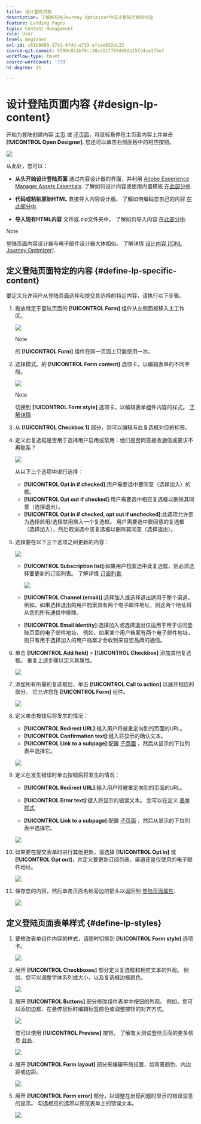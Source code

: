 ```yaml
---
title: 设计登陆页面
description: 了解如何在Journey Optimizer中设计登陆页面的内容
feature: Landing Pages
topic: Content Management
role: User
level: Beginner
exl-id: c61b8d80-17e1-4fdd-a739-efcee032dc23
source-git-commit: 5596c851b70cc38cd117793d492a15fd4ce175ef
workflow-type: tm+mt
source-wordcount: '773'
ht-degree: 1%

---
```


# 设计登陆页面内容 {#design-lp-content}

开始为登陆创建内容 [主页](create-lp.md#configure-primary-page) 或 [子页面](create-lp.md#configure-subpages)，将鼠标悬停在主页面内容上并单击 **[!UICONTROL Open Designer]**. 您还可以单击右侧面板中的相应按钮。

![](assets/lp_open-designer.png)

从此处，您可以：

* **从头开始设计登陆页面** 通过内容设计器的界面，并利用 [Adobe Experience Manager Assets Essentials](../design/assets-essentials.md). 了解如何设计内容或使用内置模板 [在此部分中](../design/create-email-content.md).

* **代码或粘贴原始HTML** 直接导入内容设计器。 了解如何编码您自己的内容 [在此部分中](../design/code-content.md).

* **导入现有HTML内容** 文件或.zip文件夹中。 了解如何导入内容 [在此部分中](../design/existing-content.md).

>[!NOTE]
>
>登陆页面内容设计器与电子邮件设计器大体相似。 了解详情 [设计内容 [!DNL Journey Optimizer]](../design/design-emails.md).

## 定义登陆页面特定的内容 {#define-lp-specific-content}

要定义允许用户从登陆页面选择和提交其选择的特定内容，请执行以下步骤。

1. 拖放特定于登陆页面的 **[!UICONTROL Form]** 组件从左侧面板移入主工作区。

   ![](assets/lp_designer-form-component.png)

   >[!NOTE]
   >
   >的 **[!UICONTROL Form]** 组件在同一页面上只能使用一次。

1. 选择模式。的 **[!UICONTROL Form content]** 选项卡，以编辑表单的不同字段。

   ![](assets/lp_designer-form-content-options.png)

   >[!NOTE]
   >
   >切换到 **[!UICONTROL Form style]** 选项卡，以编辑表单组件内容的样式。 [了解详情](#define-lp-styles)

1. 从 **[!UICONTROL Checkbox 1]** 部分，则可以编辑与此复选框对应的标签。

1. 定义此复选框是否用于选择用户启用或禁用：他们是否同意接收通信或要求不再联系？

   ![](assets/lp_designer-form-update.png)

   从以下三个选项中进行选择：

   * **[!UICONTROL Opt in if checked]**:用户需要选中要同意（选择加入）的框。
   * **[!UICONTROL Opt out if checked]**:用户需要选中相应复选框以删除其同意（选择退出）。
   * **[!UICONTROL Opt in if checked, opt out if unchecked]**:此选项允许您为选择启用/选择禁用插入一个复选框。 用户需要选中要同意的复选框（选择加入），然后取消选中该复选框以删除其同意（选择退出）。

1. 选择要在以下三个选项之间更新的内容：

   ![](assets/lp_designer-form-update-options.png)

   * **[!UICONTROL Subscription list]**:如果用户档案选中此复选框，则必须选择要更新的订阅列表。 了解详情 [订阅列表](subscription-list.md).

      ![](assets/lp_designer-form-subs-list.png)

   * **[!UICONTROL Channel (email)]**:选择加入或选择退出适用于整个渠道。 例如，如果选择退出的用户档案具有两个电子邮件地址，则这两个地址将从您的所有通信中排除。

   * **[!UICONTROL Email identity]**:选择加入或选择退出仅适用于用于访问登陆页面的电子邮件地址。 例如，如果某个用户档案有两个电子邮件地址，则只有用于选择加入的用户档案才会收到来自您品牌的通信。

1. 单击 **[!UICONTROL Add field]** > **[!UICONTROL Checkbox]** 添加其他复选框。 重复上述步骤以定义其属性。

   ![](assets/lp_designer-form-checkbox-2.png)

1. 添加所有所需的复选框后，单击 **[!UICONTROL Call to action]** 以展开相应的部分。 它允许您在 **[!UICONTROL Form]** 组件。

   ![](assets/lp_designer-form-call-to-action.png)

1. 定义单击按钮后将发生的情况：

   * **[!UICONTROL Redirect URL]**:输入用户将被重定向到的页面的URL。
   * **[!UICONTROL Confirmation text]**:键入将显示的确认文本。
   * **[!UICONTROL Link to a subpage]**:配置 [子页面](create-lp.md#configure-subpages) ，然后从显示的下拉列表中选择它。

   ![](assets/lp_designer-form-confirmation-action.png)

1. 定义在发生错误时单击按钮后将发生的情况：

   * **[!UICONTROL Redirect URL]**:输入用户将被重定向到的页面的URL。
   * **[!UICONTROL Error text]**:键入将显示的错误文本。 您可以在定义 [表单样式](#define-lp-styles).

   * **[!UICONTROL Link to a subpage]**:配置 [子页面](create-lp.md#configure-subpages) ，然后从显示的下拉列表中选择它。

   ![](assets/lp_designer-form-error.png)

1. 如果要在提交表单时进行其他更新，请选择 **[!UICONTROL Opt in]** 或 **[!UICONTROL Opt out]**，并定义要更新订阅列表、渠道还是仅使用的电子邮件地址。

   ![](assets/lp_designer-form-additionnal-update.png)

1. 保存您的内容，然后单击页面名称旁边的箭头以返回到 [登陆页面属性](create-lp.md#configure-primary-page).

   ![](assets/lp_designer-form-save.png)

<!--Will the name Email Designer be kept if you can also design LP with the same tool? > To modify in Messages section > content designer or Designer-->

## 定义登陆页面表单样式 {#define-lp-styles}

1. 要修改表单组件内容的样式，请随时切换到 **[!UICONTROL Form style]** 选项卡。

   ![](assets/lp_designer-form-style.png)

1. 展开 **[!UICONTROL Checkboxes]** 部分定义复选框和相应文本的外观。 例如，您可以调整字体系列或大小，以及复选框边框颜色。

   ![](assets/lp_designer-form-style-checkboxes.png)

1. 展开 **[!UICONTROL Buttons]** 部分修改组件表单中按钮的外观。 例如，您可以添加边框、在悬停鼠标时编辑标签颜色或调整按钮的对齐方式。

   ![](assets/lp_designer-form-style-buttons.png)

   您可以使用 **[!UICONTROL Preview]** 按钮。 了解有关测试登陆页面的更多信息 [此处](create-lp.md#test-landing-page).

   ![](assets/lp_designer-form-style-buttons-preview.png)

1. 展开 **[!UICONTROL Form layout]** 部分来编辑布局设置，如背景颜色、内边距或边距。

   ![](assets/lp_designer-form-style-layout.png)

1. 展开 **[!UICONTROL Form error]** 部分，以调整在出现问题时显示的错误消息的显示。 勾选相应的选项以预览表单上的错误文本。

   ![](assets/lp_designer-form-error-preview.png)

